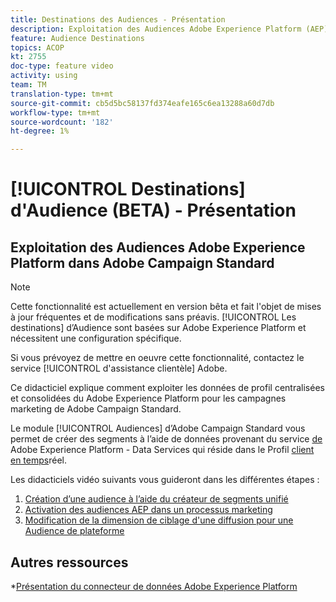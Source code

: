 ```yaml
---
title: Destinations des Audiences - Présentation
description: Exploitation des Audiences Adobe Experience Platform (AEP) dans Adobe Campaign Standard (ACS)
feature: Audience Destinations
topics: ACOP
kt: 2755
doc-type: feature video
activity: using
team: TM
translation-type: tm+mt
source-git-commit: cb5d5bc58137fd374eafe165c6ea13288a60d7db
workflow-type: tm+mt
source-wordcount: '182'
ht-degree: 1%

---
```



# [!UICONTROL Destinations] d&#39;Audience (BETA) - Présentation

## Exploitation des Audiences Adobe Experience Platform dans Adobe Campaign Standard

>[!NOTE]
>
>Cette fonctionnalité est actuellement en version bêta et fait l&#39;objet de mises à jour fréquentes et de modifications sans préavis. [!UICONTROL Les destinations] d’Audience sont basées sur Adobe Experience Platform et nécessitent une configuration spécifique.
>
>Si vous prévoyez de mettre en oeuvre cette fonctionnalité, contactez le service [!UICONTROL d&#39;assistance clientèle] Adobe.


Ce didacticiel explique comment exploiter les données de profil centralisées et consolidées du Adobe Experience Platform pour les campagnes marketing de Adobe Campaign Standard.

Le module [!UICONTROL Audiences] d’Adobe Campaign Standard vous permet de créer des segments à l’aide de données provenant du service [de](https://www.adobe.io/apis/experienceplatform/home/services.html) Adobe Experience Platform - Data Services qui réside dans le Profil [client en temps](https://docs.adobe.com/content/help/en/platform-learn/tutorials/profiles/understanding-the-real-time-customer-profile.html)réel.

Les didacticiels vidéo suivants vous guideront dans les différentes étapes :

1. [Création d’une audience à l’aide du créateur de segments unifié](/help/profiles-and-audiences/audience-destinations/creating-audiences-using-segment-builder.md)
2. [Activation des audiences AEP dans un processus marketing](/help/profiles-and-audiences/audience-destinations/activating-aep-audiences.md)
3. [Modification de la dimension de ciblage d&#39;une diffusion pour une Audience de plateforme](/help/profiles-and-audiences/audience-destinations/changing-targeting-dimension.md)

## Autres ressources

*[Présentation du connecteur de données Adobe Experience Platform](/help/administrating/adobe-experience-platform-data-connector/understanding-the-adobe-experience-platform-data-connector.md)

